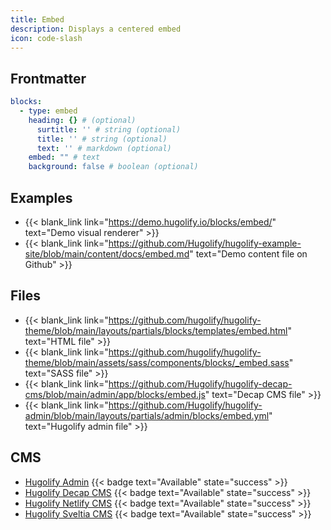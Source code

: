 ```yaml
---
title: Embed
description: Displays a centered embed
icon: code-slash
---
```


## Frontmatter

```yml
blocks:
  - type: embed
    heading: {} # (optional)
      surtitle: '' # string (optional)
      title: '' # string (optional)
      text: '' # markdown (optional)
    embed: "" # text
    background: false # boolean (optional)
```

## Examples

- {{< blank_link link="https://demo.hugolify.io/blocks/embed/" text="Demo visual renderer" >}}
- {{< blank_link link="https://github.com/Hugolify/hugolify-example-site/blob/main/content/docs/embed.md" text="Demo content file on Github" >}}

## Files

- {{< blank_link link="https://github.com/hugolify/hugolify-theme/blob/main/layouts/partials/blocks/templates/embed.html" text="HTML file" >}}
- {{< blank_link link="https://github.com/hugolify/hugolify-theme/blob/main/assets/sass/components/blocks/_embed.sass" text="SASS file" >}}
- {{< blank_link link="https://github.com/Hugolify/hugolify-decap-cms/blob/main/admin/app/blocks/embed.js" text="Decap CMS file" >}}
- {{< blank_link link="https://github.com/Hugolify/hugolify-admin/blob/main/layouts/partials/admin/blocks/embed.yml" text="Hugolify admin file" >}}

## CMS

- [Hugolify Admin](/docs/cms/admin/) {{< badge text="Available" state="success" >}}
- [Hugolify Decap CMS](/docs/cms/decap-cms/) {{< badge text="Available" state="success" >}}
- [Hugolify Netlify CMS](/docs/cms/netlify-cms/) {{< badge text="Available" state="success" >}}
- [Hugolify Sveltia CMS](/docs/cms/sveltia-cms/) {{< badge text="Available" state="success" >}}
